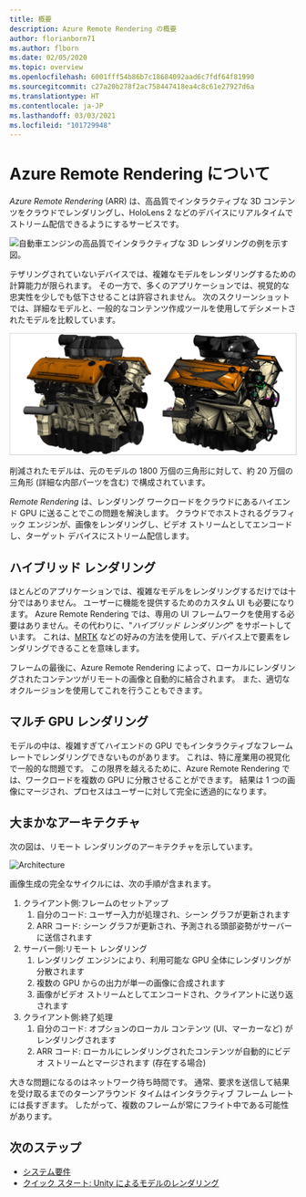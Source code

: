 ```yaml
---
title: 概要
description: Azure Remote Rendering の概要
author: florianborn71
ms.author: flborn
ms.date: 02/05/2020
ms.topic: overview
ms.openlocfilehash: 6001fff54b86b7c18684092aad6c7fdf64f81990
ms.sourcegitcommit: c27a20b278f2ac758447418ea4c8c61e27927d6a
ms.translationtype: HT
ms.contentlocale: ja-JP
ms.lasthandoff: 03/03/2021
ms.locfileid: "101729948"
---
```

# <a name="about-azure-remote-rendering"></a>Azure Remote Rendering について

*Azure Remote Rendering* (ARR) は、高品質でインタラクティブな 3D コンテンツをクラウドでレンダリングし、HoloLens 2 などのデバイスにリアルタイムでストリーム配信できるようにするサービスです。

![自動車エンジンの高品質でインタラクティブな 3D レンダリングの例を示す図。](../media/arr-engine.png)

テザリングされていないデバイスでは、複雑なモデルをレンダリングするための計算能力が限られます。 その一方で、多くのアプリケーションでは、視覚的な忠実性を少しでも低下させることは許容されません。 次のスクリーンショットでは、詳細なモデルと、一般的なコンテンツ作成ツールを使用してデシメートされたモデルを比較しています。

![サンプル モデル](./media/engine-model-decimated.png)

削減されたモデルは、元のモデルの 1800 万個の三角形に対して、約 20 万個の三角形 (詳細な内部パーツを含む) で構成されています。

*Remote Rendering* は、レンダリング ワークロードをクラウドにあるハイエンド GPU に送ることでこの問題を解決します。 クラウドでホストされるグラフィック エンジンが、画像をレンダリングし、ビデオ ストリームとしてエンコードし、ターゲット デバイスにストリーム配信します。

## <a name="hybrid-rendering"></a>ハイブリッド レンダリング

ほとんどのアプリケーションでは、複雑なモデルをレンダリングするだけでは十分ではありません。 ユーザーに機能を提供するためのカスタム UI も必要になります。 Azure Remote Rendering では、専用の UI フレームワークを使用する必要はありません。その代わりに、"*ハイブリッド レンダリング*" をサポートしています。 これは、[MRTK](https://microsoft.github.io/MixedRealityToolkit-Unity/Documentation/GettingStartedWithTheMRTK.html) などの好みの方法を使用して、デバイス上で要素をレンダリングできることを意味します。

フレームの最後に、Azure Remote Rendering によって、ローカルにレンダリングされたコンテンツがリモートの画像と自動的に結合されます。 また、適切なオクルージョンを使用してこれを行うこともできます。

## <a name="multi-gpu-rendering"></a>マルチ GPU レンダリング

モデルの中は、複雑すぎてハイエンドの GPU でもインタラクティブなフレーム レートでレンダリングできないものがあります。 これは、特に産業用の視覚化で一般的な問題です。 この限界を越えるために、Azure Remote Rendering では、ワークロードを複数の GPU に分散させることができます。 結果は 1 つの画像にマージされ、プロセスはユーザーに対して完全に透過的になります。

## <a name="high-level-architecture"></a>大まかなアーキテクチャ

次の図は、リモート レンダリングのアーキテクチャを示しています。

![Architecture](./media/arr-high-level-architecture.png)

画像生成の完全なサイクルには、次の手順が含まれます。

1. クライアント側:フレームのセットアップ
    1. 自分のコード: ユーザー入力が処理され、シーン グラフが更新されます
    1. ARR コード: シーン グラフが更新され、予測される頭部姿勢がサーバーに送信されます
1. サーバー側:リモート レンダリング
    1. レンダリング エンジンにより、利用可能な GPU 全体にレンダリングが分散されます
    1. 複数の GPU からの出力が単一の画像に合成されます
    1. 画像がビデオ ストリームとしてエンコードされ、クライアントに送り返されます
1. クライアント側:終了処理
    1. 自分のコード: オプションのローカル コンテンツ (UI、マーカーなど) がレンダリングされます
    1. ARR コード: ローカルにレンダリングされたコンテンツが自動的にビデオ ストリームとマージされます (存在する場合)

大きな問題になるのはネットワーク待ち時間です。 通常、要求を送信して結果を受け取るまでのターンアラウンド タイムはインタラクティブ フレーム レートには長すぎます。 したがって、複数のフレームが常にフライト中である可能性があります。

## <a name="next-steps"></a>次のステップ

* [システム要件](system-requirements.md)
* [クイック スタート: Unity によるモデルのレンダリング](../quickstarts/render-model.md)
